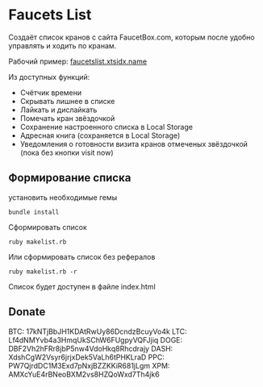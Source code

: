 Faucets List
===

Создаёт список кранов с сайта FaucetBox.com, которым после удобно управлять и ходить по кранам.

Рабочий  пример: [faucetslist.xtsidx.name](http://faucetslist.xtsidx.name)

Из доступных функций:
- Счётчик времени
- Скрывать лишнее в списке
- Лайкать и дислайкать
- Помечать кран звёздочкой
- Сохранение настроенного списка в Local Storage
- Адресная книга (сохраняется в Local Storage)
- Уведомления о готовности визита кранов отмеченых звёздочкой (пока без кнопки visit now)


Формирование списка
-----------

установить необходимые гемы

    bundle install
 
Сформировать список

    ruby makelist.rb

Или сформировать список без рефералов

    ruby makelist.rb -r

Список будет доступен в файле index.html

Donate
---
BTC: 17kNTjBbJH1KDAtRwUy86DcndzBcuyVo4k
LTC: Lf4dNMYvb4a3HmqUkSChW6FUgpyVQFJjiq
DOGE: DBF2Vh2hFRr8jbP5nw4VdoHkq8Rhcdrajy
DASH: XdshCgW2Vsyr6jrjxDek5VaLh6tPHKLraD
PPC: PW7QjrdDC1M3Exd7pNxjBZZKKiR681jLgm
XPM: AMXcYuE4rBNeoBXM2vs8HZQoWxd7Th4jk6
